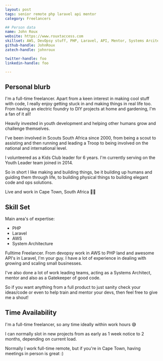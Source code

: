 ```yaml
---
layout: post
tags: senior remote php laravel api mentor
category: Freelancers

## Person data
name: John Roux
website: https://www.rouxtaccess.com
skillset: AWS, DevOpsy stuff, PHP, Laravel, API, Mentor, Systems Arcitect, Gatekeeper
github-handle: JohnRoux
zatech-handle: johnroux

twitter-handle: foo
linkedin-handle: foo

---
```


## Personal blurb

I'm a full-time freelancer. Apart from a keen interest in making cool stuff with code, I really enjoy getting stuck in and making things in real life too. From having an electric foundry to DIY projects at home and gardening, I'm a fan of it all!

Heavily invested in youth development and helping other humans grow and challenge themselves.

I've been involved in Scouts South Africa since 2000, from being a scout to assisting and then running and leading a Troop to being involved on the national and international level.

I volunteered as a Kids Club leader for 6 years. I'm currently serving on the Youth Leader team joined in 2014.

So in short I like making and building things, be it building up humans and guiding them through life, to building physical things to building elegant code and ops solutions.

Live and work in Cape Town, South Africa 🚀🌄

## Skill Set

Main area's of expertise:
* PHP
* Laravel
* AWS
* System Architecture

Fulltime Freelancer. From devopsy work in AWS to PHP land and awesome API's in Laravel, I'm your guy. I have a lot of experience in dealing with growing and scaling small businesses.

I've also done a lot of work leading teams, acting as a Systems Architect, mentor and also as a Gatekeeper of good code.

So if you want anything from a full product to just sanity check your ideas/code or even to help train and mentor your devs, then feel free to give me a shout!

## Time Availability

I'm a full-time freelancer, so any time ideally within work hours 😅

I can normally slot in new projects from as early as 1 week notice to 2 months, depending on current load.

Normally I work full-time remote, but if you're in Cape Town, having meetings in person is great :)
